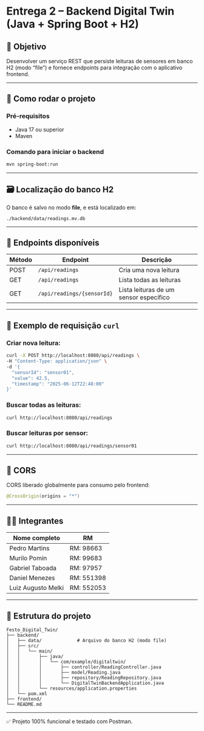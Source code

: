 # Entrega 2 – Backend Digital Twin (Java + Spring Boot + H2)

## 🎯 Objetivo

Desenvolver um serviço REST que persiste leituras de sensores em banco H2 (modo “file”) e fornece endpoints para integração com o aplicativo frontend.

---

## 🚀 Como rodar o projeto

### Pré-requisitos
- Java 17 ou superior
- Maven

### Comando para iniciar o backend
```bash
mvn spring-boot:run
```

---

## 🗃️ Localização do banco H2

O banco é salvo no modo **file**, e está localizado em:
```
./backend/data/readings.mv.db
```

---

## 📡 Endpoints disponíveis

| Método | Endpoint                   | Descrição                         |
|--------|----------------------------|-----------------------------------|
| POST   | `/api/readings`           | Cria uma nova leitura             |
| GET    | `/api/readings`           | Lista todas as leituras           |
| GET    | `/api/readings/{sensorId}`| Lista leituras de um sensor específico |

---

## 🧪 Exemplo de requisição `curl`

### Criar nova leitura:
```bash
curl -X POST http://localhost:8080/api/readings \
-H "Content-Type: application/json" \
-d '{
  "sensorId": "sensor01",
  "value": 42.5,
  "timestamp": "2025-06-12T22:48:00"
}'
```

### Buscar todas as leituras:
```bash
curl http://localhost:8080/api/readings
```

### Buscar leituras por sensor:
```bash
curl http://localhost:8080/api/readings/sensor01
```

---

## 🔐 CORS

CORS liberado globalmente para consumo pelo frontend:
```java
@CrossOrigin(origins = "*")
```

---

## 👨‍💻 Integrantes

| Nome completo          | RM        |
|------------------------|-----------|
| Pedro Martins| RM: 98663 |
| Murilo Pomin | RM: 99683 |
| Gabriel Taboada | RM: 97957 |
| Daniel Menezes | RM: 551398 |
| Luiz Augusto Melki | RM: 552053 |

---

## 📁 Estrutura do projeto

```
Festo_Digital_Twin/
├── backend/
│   ├── data/             # Arquivo do banco H2 (modo file)
│   ├── src/
│   │   └── main/
│   │       ├── java/
│   │       │   └── com/example/digitaltwin/
│   │       │       ├── controller/ReadingController.java
│   │       │       ├── model/Reading.java
│   │       │       ├── repository/ReadingRepository.java
│   │       │       └── DigitalTwinBackendApplication.java
│   │       └── resources/application.properties
│   └── pom.xml
├── frontend/
└── README.md
```
---

✅ Projeto 100% funcional e testado com Postman.

